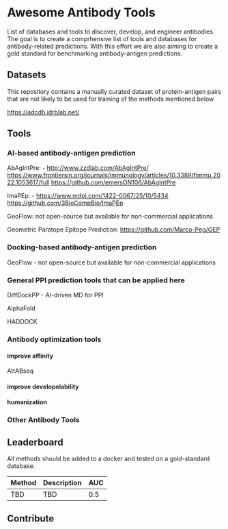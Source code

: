 # Awesome Antibody Tools
List of databases and tools to discover, develop, and engineer antibodies.
The goal is to create a comprhensive list of tools and databases for antibody-related predictions. With this effort we are also aiming to create a gold standard for benchmarking antibody-antigen predictions.

## Datasets
This repository contains a manually curated dataset of protein-antigen pairs that are not likely to be used for training of the methods mentioned below

https://adcdb.idrblab.net/

## Tools

### AI-based antibody-antigen prediction
AbAgIntPre: - http://www.zzdlab.com/AbAgIntPre/ https://www.frontiersin.org/journals/immunology/articles/10.3389/fimmu.2022.1053617/full https://github.com/emersON106/AbAgIntPre

ImaPEp: - https://www.mdpi.com/1422-0067/25/10/5434 https://github.com/3BioCompBio/ImaPEp

GeoFlow: not open-source but available for non-commercial applications

Geometric Paratope Epitope Prediction: https://github.com/Marco-Peg/GEP

### Docking-based antibody-antigen prediction
GeoFlow - not open-source but available for non-commercial applications

### General PPI prediction tools that can be applied here

DiffDockPP - AI-driven MD for PPI

AlphaFold

HADDOCK



### Antibody optimization tools
#### improve affinity
AttABseq

#### improve developelability

#### humanization


### Other Antibody Tools




## Leaderboard

All methods should be added to a docker and tested on a gold-standard database.

|Method|Description|AUC|
|------|-----------|---|
|TBD|TBD|0.5|


## Contribute


